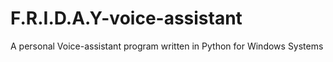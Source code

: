 # F.R.I.D.A.Y-voice-assistant
A personal Voice-assistant program written in Python for  Windows Systems
